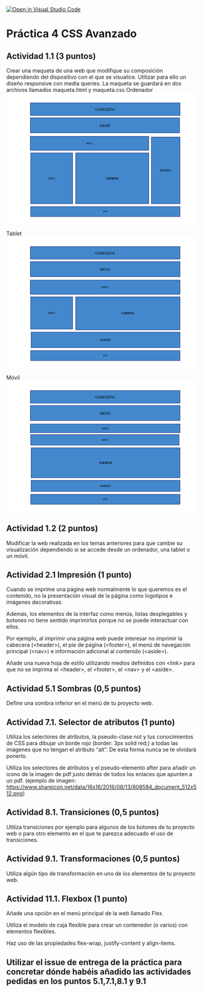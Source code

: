 [![Open in Visual Studio Code](https://classroom.github.com/assets/open-in-vscode-c66648af7eb3fe8bc4f294546bfd86ef473780cde1dea487d3c4ff354943c9ae.svg)](https://classroom.github.com/online_ide?assignment_repo_id=9314447&assignment_repo_type=AssignmentRepo)
# Práctica 4 CSS Avanzado

## Actividad 1.1 (3 puntos)
Crear una maqueta de una web que modifique su composición dependiendo del dispositivo con el que se visualice.
Utilizar para ello un diseño responsive con media queries. 
La maqueta se guardará en dos archivos llamados maqueta.html y maqueta.css 
Ordenador
![Index HTML5](/images/ordenador.png)

Tablet
![Index HTML5](/images/tablet.png)

Móvil
![Index HTML5](/images/movil.png)

## Actividad 1.2 (2 puntos) 
Modificar la web realizada en los temas anteriores para que cambie su visualización dependiendo si se accede desde un ordenador, una tablet o un móvil.

## Actividad 2.1 Impresión (1 punto) 
Cuando se imprime una página web normalmente lo que queremos es el contenido, no la presentación visual de la página como logotipos e imágenes decorativas. 

Además, los elementos de la interfaz como menús, listas desplegables y botones no tiene sentido imprimirlos porque no se puede interactuar con ellos.

Por ejemplo, al imprimir una página web puede interesar no imprimir la cabecera (\<header\>), el pie de página (\<footer\>), el menú de navegación principal (\<nav\>) e información adicional al contenido (\<aside\>).

Añade una nueva hoja de estilo utilizando medios definidos con \<link\> para que no se imprima el \<header\>, el \<footer\>, el \<nav\> y el \<aside\>.

## Actividad 5.1  Sombras (0,5 puntos)
Define una sombra inferior en el menú de tu proyecto web.
			
## Actividad 7.1. Selector de atributos (1 punto)
Utiliza los selectores de atributos, la pseudo-clase not y tus conocimientos de CSS para dibujar un borde rojo (border: 3px solid red;) a todas las imágenes que no tengan el atributo “alt”. De esta forma nunca se te olvidará ponerlo.

Utiliza los selectores de atributos y el pseudo-elemento after para añadir un icono de la imagen de pdf justo detrás de todos los enlaces que apunten a un pdf. (ejemplo de imagen: https://www.shareicon.net/data/16x16/2016/08/13/808584_document_512x512.png)

## Actividad 8.1. Transiciones (0,5 puntos)
Utiliza transiciones por ejemplo para algunos de los botones de tu proyecto web o para otro elemento en el que te parezca adecuado el uso de transiciones.


## Actividad 9.1. Transformaciones (0,5 puntos)
Utiliza algún tipo de transformación en uno de los elementos de tu proyecto web.

## Actividad 11.1. Flexbox (1 punto)
Añade una opción en el menú principal de la web llamado Flex. 

Utiliza el modelo de caja flexible para crear un contenedor (o varios) con elementos flexibles. 

Haz uso de las propiedades flex-wrap, justify-content y align-items.


## Utilizar el issue de entrega de la práctica para concretar dónde habéis añadido las actividades pedidas en los puntos 5.1,7.1,8.1 y 9.1
